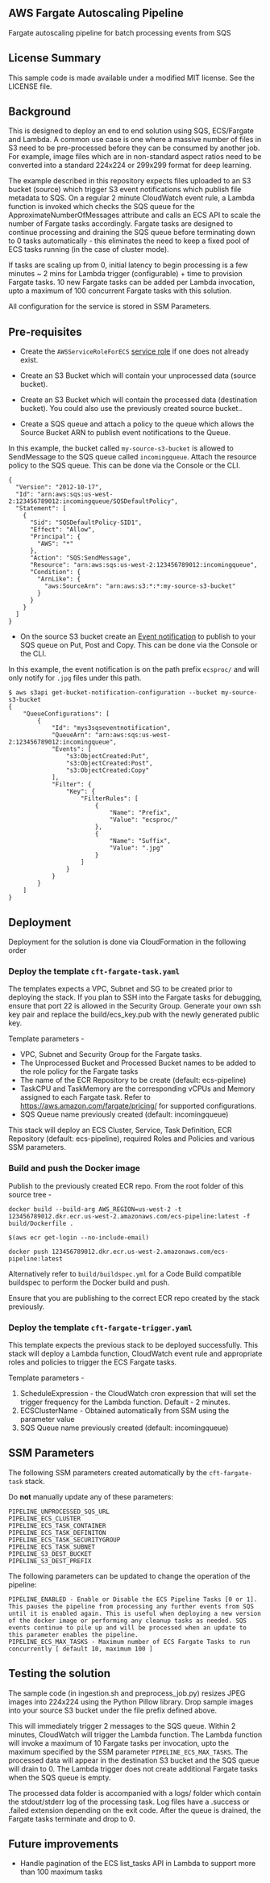## AWS Fargate Autoscaling Pipeline

Fargate autoscaling pipeline for batch processing events from SQS

## License Summary

This sample code is made available under a modified MIT license. See the LICENSE file.

## Background

This is designed to deploy an end to end solution using SQS, ECS/Fargate and Lambda. A common use case is one where a massive number of files in S3 need to be pre-processed before they can be consumed by another job. For example, image files which are in non-standard aspect ratios need to be converted into a standard 224x224 or 299x299 format for deep learning.

The example described in this repository expects files uploaded to an S3 bucket (source) which trigger S3 event notifications which publish file metadata to SQS. On a regular 2 minute CloudWatch event rule, a Lambda function is invoked which checks the SQS queue for the ApproximateNumberOfMessages attribute and calls an ECS API to scale the number of Fargate tasks accordingly. Fargate tasks are designed to continue processing and draining the SQS queue before terminating down to 0 tasks automatically - this eliminates the need to keep a fixed pool of ECS tasks running (in the case of cluster mode).

If tasks are scaling up from 0, initial latency to begin processing is a few minutes ~ 2 mins for Lambda trigger (configurable) + time to provision Fargate tasks. 10 new Fargate tasks can be added per Lambda invocation, upto a maximum of 100 concurrent Fargate tasks with this solution.

All configuration for the service is stored in SSM Parameters.

## Pre-requisites

* Create the `AWSServiceRoleForECS` [service role](https://docs.aws.amazon.com/AmazonECS/latest/developerguide/check-service-role.html) if one does not already exist.

* Create an S3 Bucket which will contain your unprocessed data (source bucket).

* Create an S3 Bucket which will contain the processed data (destination bucket). You could also use the previously created source bucket..

* Create a SQS queue and attach a policy to the queue which allows the Source Bucket ARN to publish event notifications to the Queue.

In this example, the bucket called `my-source-s3-bucket` is allowed to SendMessage to the SQS queue called `incomingqueue`. Attach the resource policy to the SQS queue. This can be done via the Console or the CLI.

```
{
  "Version": "2012-10-17",
  "Id": "arn:aws:sqs:us-west-2:123456789012:incomingqueue/SQSDefaultPolicy",
  "Statement": [
    {
      "Sid": "SQSDefaultPolicy-SID1",
      "Effect": "Allow",
      "Principal": {
        "AWS": "*"
      },
      "Action": "SQS:SendMessage",
      "Resource": "arn:aws:sqs:us-west-2:123456789012:incomingqueue",
      "Condition": {
        "ArnLike": {
          "aws:SourceArn": "arn:aws:s3:*:*:my-source-s3-bucket"
        }
      }
    }
  ]
}
```

* On the source S3 bucket create an [Event notification](https://docs.aws.amazon.com/AmazonS3/latest/dev/NotificationHowTo.html) to publish to your SQS queue on Put, Post and Copy. This can be done via the Console or the CLI.

In this example, the event notification is on the path prefix `ecsproc/` and will only notify for `.jpg` files under this path.

```
$ aws s3api get-bucket-notification-configuration --bucket my-source-s3-bucket
{
    "QueueConfigurations": [
        {
            "Id": "mys3sqseventnotification",
            "QueueArn": "arn:aws:sqs:us-west-2:123456789012:incomingqueue",
            "Events": [
                "s3:ObjectCreated:Put",
                "s3:ObjectCreated:Post",
                "s3:ObjectCreated:Copy"
            ],
            "Filter": {
                "Key": {
                    "FilterRules": [
                        {
                            "Name": "Prefix",
                            "Value": "ecsproc/"
                        },
                        {
                            "Name": "Suffix",
                            "Value": ".jpg"
                        }
                    ]
                }
            }
        }
    ]
}
```

## Deployment

Deployment for the solution is done via CloudFormation in the following order

### Deploy the template `cft-fargate-task.yaml`

The templates expects a VPC, Subnet and SG to be created prior to deploying the stack.
If you plan to SSH into the Fargate tasks for debugging, ensure that port 22 is allowed in the Security Group.
Generate your own ssh key pair and replace the build/ecs_key.pub with the newly generated public key.

Template parameters -

- VPC, Subnet and Security Group for the Fargate tasks.
- The Unprocessed Bucket and Processed Bucket names to be added to the role policy for the Fargate tasks
- The name of the ECR Repository to be create (default: ecs-pipeline)
- TaskCPU and TaskMemory are the corresponding vCPUs and Memory assigned to each Fargate task. Refer to https://aws.amazon.com/fargate/pricing/ for supported configurations.
- SQS Queue name previously created (default: incomingqueue)

This stack will deploy an ECS Cluster, Service, Task Definition, ECR Repository (default: ecs-pipeline), required Roles and Policies and various SSM parameters.

### Build and push the Docker image

Publish to the previously created ECR repo. From the root folder of this source tree -

```
docker build --build-arg AWS_REGION=us-west-2 -t 123456789012.dkr.ecr.us-west-2.amazonaws.com/ecs-pipeline:latest -f build/Dockerfile .

$(aws ecr get-login --no-include-email)

docker push 123456789012.dkr.ecr.us-west-2.amazonaws.com/ecs-pipeline:latest
```

Alternatively refer to `build/buildspec.yml` for a Code Build compatible buildspec to perform the Docker build and push.

Ensure that you are publishing to the correct ECR repo created by the stack previously.

### Deploy the template `cft-fargate-trigger.yaml`

This template expects the previous stack to be deployed successfully.
This stack will deploy a Lambda function, CloudWatch event rule and appropriate roles and policies to trigger the ECS Fargate tasks.

Template parameters -

1. ScheduleExpression - the CloudWatch cron expression that will set the trigger frequency for the Lambda function. Default - 2 minutes.
2. ECSClusterName - Obtained automatically from SSM using the parameter value
3. SQS Queue name previously created (default: incomingqueue)

## SSM Parameters

The following SSM parameters created automatically by the `cft-fargate-task` stack.

Do **not** manually update any of these parameters: 

```
PIPELINE_UNPROCESSED_SQS_URL
PIPELINE_ECS_CLUSTER
PIPELINE_ECS_TASK_CONTAINER
PIPELINE_ECS_TASK_DEFINITON
PIPELINE_ECS_TASK_SECURITYGROUP
PIPELINE_ECS_TASK_SUBNET
PIPELINE_S3_DEST_BUCKET
PIPELINE_S3_DEST_PREFIX
```

The following parameters can be updated to change the operation of the pipeline:

```
PIPELINE_ENABLED - Enable or Disable the ECS Pipeline Tasks [0 or 1]. This pauses the pipeline from processing any further events from SQS until it is enabled again. This is useful when deploying a new version of the docker image or performing any cleanup tasks as needed. SQS events continue to pile up and will be processed when an update to this parameter enables the pipeline.
PIPELINE_ECS_MAX_TASKS - Maximum number of ECS Fargate Tasks to run concurrently [ default 10, maximum 100 ]
```

## Testing the solution

The sample code (in ingestion.sh and preprocess_job.py) resizes JPEG images into 224x224 using the Python Pillow library. Drop sample images into your source S3 bucket under the file prefix defined above.

This will immediately trigger 2 messages to the SQS queue.
Within 2 minutes, CloudWatch will trigger the Lambda function.
The Lambda function will invoke a maximum of 10 Fargate tasks per invocation, upto the maximum specified by the SSM parameter `PIPELINE_ECS_MAX_TASKS`.
The processed data will appear in the destination S3 bucket and the SQS queue will drain to 0. The Lambda trigger does not create additional Fargate tasks when the SQS queue is empty.

The processed data folder is accompanied with a logs/ folder which contain the stdout/stderr log of the processing task. Log files have a .success or .failed extension depending on the exit code.
After the queue is drained, the Fargate tasks terminate and drop to 0.

## Future improvements

- Handle pagination of the ECS list_tasks API in Lambda to support more than 100 maximum tasks
